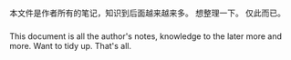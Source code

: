 ###
本文件是作者所有的笔记，知识到后面越来越来多。
想整理一下。
仅此而已。

###
This document is all the author's notes, knowledge to the later more and more.
Want to tidy up.
That's all.